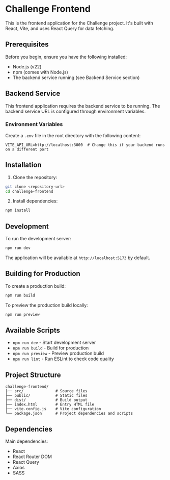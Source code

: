 # Challenge Frontend

This is the frontend application for the Challenge project. It's built with React, Vite, and uses React Query for data fetching.

## Prerequisites

Before you begin, ensure you have the following installed:
- Node.js (v22)
- npm (comes with Node.js)
- The backend service running (see Backend Service section)

## Backend Service

This frontend application requires the backend service to be running. The backend service URL is configured through environment variables.

### Environment Variables

Create a `.env` file in the root directory with the following content:

```env
VITE_API_URL=http://localhost:3000  # Change this if your backend runs on a different port
```

## Installation

1. Clone the repository:
```bash
git clone <repository-url>
cd challenge-frontend
```

2. Install dependencies:
```bash
npm install
```

## Development

To run the development server:

```bash
npm run dev
```

The application will be available at `http://localhost:5173` by default.

## Building for Production

To create a production build:

```bash
npm run build
```

To preview the production build locally:

```bash
npm run preview
```

## Available Scripts

- `npm run dev` - Start development server
- `npm run build` - Build for production
- `npm run preview` - Preview production build
- `npm run lint` - Run ESLint to check code quality

## Project Structure

```
challenge-frontend/
├── src/              # Source files
├── public/           # Static files
├── dist/             # Build output
├── index.html        # Entry HTML file
├── vite.config.js    # Vite configuration
└── package.json      # Project dependencies and scripts
```

## Dependencies

Main dependencies:
- React
- React Router DOM
- React Query
- Axios
- SASS